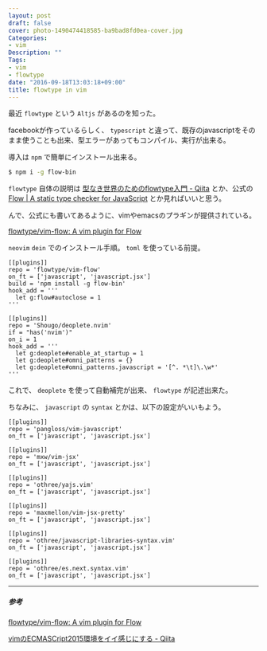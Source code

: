 ```yaml
---
layout: post
draft: false
cover: photo-1490474418585-ba9bad8fd0ea-cover.jpg
Categories:
- vim
Description: ""
Tags:
- vim
- flowtype
date: "2016-09-18T13:03:18+09:00"
title: flowtype in vim
---
```


最近 `flowtype` という `Altjs` があるのを知った。

facebookが作っているらしく、 `typescript` と違って、既存のjavascriptをそのまま使うことも出来、型エラーがあってもコンパイル、実行が出来る。

導入は `npm` で簡単にインストール出来る。

```sh
$ npm i -g flow-bin
```

`flowtype` 自体の説明は
[型なき世界のためのflowtype入門 - Qiita](http://qiita.com/mizchi/items/95ee0101ac22e4b7b662)
とか、公式の
[Flow | A static type checker for JavaScript](https://flowtype.org/)
とか見ればいいと思う。

んで、公式にも書いてあるように、vimやemacsのプラギンが提供されている。

[flowtype/vim-flow: A vim plugin for Flow](https://github.com/flowtype/vim-flow)


`neovim` `dein` でのインストール手順。
`toml` を使っている前提。

```vim
[[plugins]]
repo = 'flowtype/vim-flow'
on_ft = ['javascript', 'javascript.jsx']
build = 'npm install -g flow-bin'
hook_add = '''
  let g:flow#autoclose = 1
'''

[[plugins]]
repo = 'Shougo/deoplete.nvim'
if = "has('nvim')"
on_i = 1
hook_add = '''
  let g:deoplete#enable_at_startup = 1
  let g:deoplete#omni_patterns = {}
  let g:deoplete#omni_patterns.javascript = '[^. *\t]\.\w*'
'''
```

これで、 `deoplete` を使って自動補完が出来、 `flowtype` が記述出来た。

ちなみに、 `javascript` の `syntax` とかは、以下の設定がいいもよう。

```vim
[[plugins]]
repo = 'pangloss/vim-javascript'
on_ft = ['javascript', 'javascript.jsx']

[[plugins]]
repo = 'mxw/vim-jsx'
on_ft = ['javascript', 'javascript.jsx']

[[plugins]]
repo = 'othree/yajs.vim'
on_ft = ['javascript', 'javascript.jsx']

[[plugins]]
repo = 'maxmellon/vim-jsx-pretty'
on_ft = ['javascript', 'javascript.jsx']

[[plugins]]
repo = 'othree/javascript-libraries-syntax.vim'
on_ft = ['javascript', 'javascript.jsx']

[[plugins]]
repo = 'othree/es.next.syntax.vim'
on_ft = ['javascript', 'javascript.jsx']
```

- - -
##### 参考

[flowtype/vim-flow: A vim plugin for Flow](https://github.com/flowtype/vim-flow)

[vimのECMASCript2015環境をイイ感じにする - Qiita](http://qiita.com/maxmellon/items/0e6173cdd51843053839)

